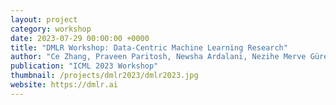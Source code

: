 ```yaml
---
layout: project
category: workshop
date: 2023-07-29 00:00:00 +0000
title: "DMLR Workshop: Data-Centric Machine Learning Research"
author: "Ce Zhang, Praveen Paritosh, Newsha Ardalani, Nezihe Merve Gürel, William Gaviria Rojas, Yang Liu, Rotem Dror, Manil Maskey, Lilith Bat-Leah, <b>Tzu-Sheng Kuo</b>, Luis Oala, Max Bartolo, Ludwig Schmidt, Alicia Parrish, Daniel Kondermann, Najoung Kim"
publication: "ICML 2023 Workshop"
thumbnail: /projects/dmlr2023/dmlr2023.jpg
website: https://dmlr.ai
---
```

